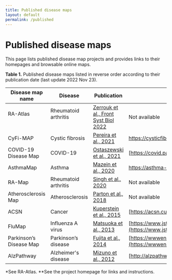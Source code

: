 ```yaml
---
title: Published disease maps
layout: default
permalink: /published
---
```


# Published disease maps

This page lists published disease map projects and provides links to their homepages and browsable online maps. 

**Table 1.** Published disease maps listed in reverse order according to their publication date (last update 2022 Nov 23).

| Disease map name | Disease | Publication | Homepage | Online browsing |
|------------------|---------|-------------|----------|-----------------|
| RA-Atlas &nbsp; &nbsp; &nbsp; &nbsp; &nbsp; &nbsp; &nbsp; | Rheumatoid arthritis &nbsp; &nbsp; &nbsp; &nbsp; &nbsp; &nbsp; &nbsp; | [Zerrouk et al., Front Syst Biol 2022](https://www.frontiersin.org/articles/10.3389/fsysb.2022.925791/full) | Not available | [MINERVA](https://ramap.uni.lu/minerva/) |  
| CyFi-MAP | Cystic fibrosis | [Pereira et al., 2021](https://doi.org/10.1038/s41598-021-01618-3) | [https://cysticfibrosis..](https://cysticfibrosismap.github.io/) | [MINERVA](https://pathwaylab.elixir-luxembourg.org/minerva/index.xhtml?id=F508del_cp21) |  
| COVID-19 Disease Map | COVID-19 | [Ostaszewski et al., 2021](https://doi.org/10.15252/msb.202110387) | [https://covid.pages..](https://covid.pages.uni.lu/) | [MINERVA](https://covid19map.elixir-luxembourg.org/minerva/) |  
| AsthmaMap | Asthma | [Mazein et al., 2020](https://doi.org/10.1016/j.jaci.2020.11.032) | [https://asthma-map..](https://asthma-map.org/) | [MINERVA](https://asthma.uni.lu/minerva/) |  
| RA-Map | Rheumatoid arthritis | [Singh et al., 2020](https://doi.org/10.1093/database/baaa017) | Not available | MINERVA* |  
| Atherosclerosis Map | Atherosclerosis | [Parton et al., 2018](https://doi.org/10.1093/bioinformatics/bty980) | Not available | Not available |  
| ACSN | Cancer | [Kuperstein et al., 2015](https://doi.org/10.1038/oncsis.2015.19) | [https://acsn.curie.fr](https://acsn.curie.fr/ACSN2/ACSN2.html) | [NaviCell](https://acsn.curie.fr/navicell/maps/acsn2/master/index.html) |  
| FluMap | Influenza A virus | [Matsuoka et al., 2013](https://doi.org/10.1186/1752-0509-7-97) | [https://www.jst.go.jp..](https://www.jst.go.jp/erato/kawaoka/flumap/index.html) | iPathways+** |  
| Parkinson’s Disease Map | Parkinson’s disease | [Fujita et al., 2014](https://www.ncbi.nlm.nih.gov/pubmed/23832570) | [https://wwwen.uni.lu..](https://wwwen.uni.lu/lcsb/research/parkinson_s_disease_map) | [MINERVA](https://pdmap.uni.lu/minerva/) |  
| AlzPathway | Alzheimer's disease | [Mizuno et al., 2012](https://doi.org/10.1186/1752-0509-6-52) | [http://alzpathway.org](http://alzpathway.org/AlzPathway.html) | Payao** |  

\*See RA-Atlas.
\*\*See the project homepage for links and instructions.
